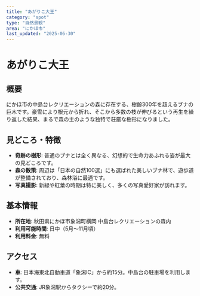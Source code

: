 ```yaml
---
title: "あがりこ大王"
category: "spot"
type: "自然景観"
area: "にかほ市"
last_updated: "2025-06-30"
---
```


# あがりこ大王

## 概要
にかほ市の中島台レクリエーションの森に存在する、樹齢300年を超えるブナの巨木です。豪雪により根元から折れ、そこから多数の枝が伸びるという再生を繰り返した結果、まるで森の主のような独特で荘厳な樹形になりました。

## 見どころ・特徴
- **奇跡の樹形**: 普通のブナとは全く異なる、幻想的で生命力あふれる姿が最大の見どころです。
- **森の散策**: 周辺は「日本の自然100選」にも選ばれた美しいブナ林で、遊歩道が整備されており、森林浴に最適です。
- **写真撮影**: 新緑や紅葉の時期は特に美しく、多くの写真愛好家が訪れます。

## 基本情報
- **所在地**: 秋田県にかほ市象潟町横岡 中島台レクリエーションの森内
- **利用可能時間**: 日中（5月～11月頃）
- **利用料金**: 無料

## アクセス
- **車**: 日本海東北自動車道「象潟IC」から約15分。中島台の駐車場を利用します。
- **公共交通**: JR象潟駅からタクシーで約20分。